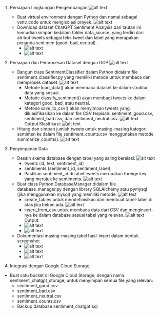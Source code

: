 1. Persiapan Lingkungan Pengembangan
   ![alt text](https://github.com/arumkinanthi/data_nimas-sekararum-kinanthi/blob/main/Code%20Competence%201%20DE/Screenshot/Soal/1.png?raw=true)
   - Buat virtual environment dengan Python dan namai sebagai venv_code untuk mengisolasi proyek.
      ![alt text](https://github.com/arumkinanthi/data_nimas-sekararum-kinanthi/blob/main/Code%20Competence%201%20DE/Screenshot/1%20a.png?raw=true)
   - Download dataset ChatGPT Sentiment Analysis dari tautan ini kemudian simpan kedalam folder data_source, yang terdiri dari atribut tweets sebagai teks tweet dan label yang merupakan penanda sentimen (good, bad, neutral).
      - ![alt text](https://github.com/arumkinanthi/data_nimas-sekararum-kinanthi/blob/main/Code%20Competence%201%20DE/Screenshot/1%20b%20(a).png?raw=true)
      - ![alt text](https://github.com/arumkinanthi/data_nimas-sekararum-kinanthi/blob/main/Code%20Competence%201%20DE/Screenshot/1%20b%20(b).png?raw=true)

2. Persiapan dan Pemrosesan Dataset dengan OOP
   ![alt text](https://github.com/arumkinanthi/data_nimas-sekararum-kinanthi/blob/main/Code%20Competence%201%20DE/Screenshot/Soal/2.png?raw=true)
   - Bangun class SentimentClassifier dalam Python didalam file sentiment_classifier.py yang memiliki metode untuk membaca dan memproses dataset.
      ![alt text](https://github.com/arumkinanthi/data_nimas-sekararum-kinanthi/blob/main/Code%20Competence%201%20DE/Screenshot/2%20a.png?raw=true)
      - Metode load_data() akan membaca dataset ke dalam struktur data yang sesuai.
      - Metode classify_sentiment() akan membagi tweets ke dalam kategori good, bad, atau neutral.
      - Metode save_to_csv() akan menyimpan tweets yang diklasifikasikan ke dalam file CSV terpisah: sentiment_good.csv, sentiment_bad.csv, dan sentiment_neutral.csv.
      ![alt text](https://github.com/arumkinanthi/data_nimas-sekararum-kinanthi/blob/main/Code%20Competence%201%20DE/Screenshot/2%20aa.png?raw=true)\
      Output Klasifikasi: ![alt text](https://github.com/arumkinanthi/data_nimas-sekararum-kinanthi/blob/main/Code%20Competence%201%20DE/Screenshot/Output%202%20aa.png?raw=true)
   - Hitung dan simpan jumlah tweets untuk masing-masing kategori sentimen ke dalam file sentiment_counts.csv menggunakan metode summarize_counts().
      ![alt text](https://github.com/arumkinanthi/data_nimas-sekararum-kinanthi/blob/main/Code%20Competence%201%20DE/Screenshot/2%20b.png?raw=true)

3. Penyimpanan Data
   - Desain skema database dengan tabel yang saling berelasi:
      ![alt text](https://github.com/arumkinanthi/data_nimas-sekararum-kinanthi/blob/main/Code%20Competence%201%20DE/Screenshot/Soal/3.png?raw=true)
      - tweets (id, text, sentiment_id)
      - sentiments (sentiment_id, sentiment_label)
      - Pastikan sentiment_id di tabel tweets merupakan foreign key yang merujuk ke sentiments.
      ![alt text](https://github.com/arumkinanthi/data_nimas-sekararum-kinanthi/blob/main/Code%20Competence%201%20DE/Screenshot/3%20a.png?raw=true)
   - Buat class Python DatabaseManager didalam file database_manager.py dengan library SQLAlchemy atau pymysql (jika menggunakan mysql) yang memiliki metode:
      ![alt text](https://github.com/arumkinanthi/data_nimas-sekararum-kinanthi/blob/main/Code%20Competence%201%20DE/Screenshot/3%20b.png?raw=true)
      - create_tables untuk mendefinisikan dan membuat tabel-tabel di atas jika belum ada.
         ![alt text](https://github.com/arumkinanthi/data_nimas-sekararum-kinanthi/blob/main/Code%20Competence%201%20DE/Screenshot/3%20b%20(a).png?raw=true)
      - insert_from_csv untuk membaca data dari CSV dan menginsert-nya ke dalam database sesuai tabel yang relevan.
         ![alt text](https://github.com/arumkinanthi/data_nimas-sekararum-kinanthi/blob/main/Code%20Competence%201%20DE/Screenshot/3%20b%20(b).png?raw=true)\
      Output:
      - ![alt text](https://github.com/arumkinanthi/data_nimas-sekararum-kinanthi/blob/main/Code%20Competence%201%20DE/Screenshot/Output%203%20bb%20(a).png?raw=true)
      - ![alt text](https://github.com/arumkinanthi/data_nimas-sekararum-kinanthi/blob/main/Code%20Competence%201%20DE/Screenshot/Output%203%20bb%20(b).png?raw=true)
   - Dokumentasi masing-masing tabel hasil insert dalam bentuk screenshot
      - ![alt text](https://github.com/arumkinanthi/data_nimas-sekararum-kinanthi/blob/main/Code%20Competence%201%20DE/Screenshot/3%20c%20(a).png?raw=true)
      - ![alt text](https://github.com/arumkinanthi/data_nimas-sekararum-kinanthi/blob/main/Code%20Competence%201%20DE/Screenshot/3%20c%20(b).png?raw=true)
      - ![alt text](https://github.com/arumkinanthi/data_nimas-sekararum-kinanthi/blob/main/Code%20Competence%201%20DE/Screenshot/3%20c%20(c).png?raw=true)

4. Integrasi dengan Google Cloud Storage:
- Buat satu bucket di Google Cloud Storage, dengan nama sentiment_chatgpt_storage, untuk menyimpan semua file yang relevan:
   - sentiment_good.csv
   - sentiment_bad.csv
   - sentiment_neutral.csv
   - sentiment_counts.csv
   - Backup database sentiment_chatgpt.sql